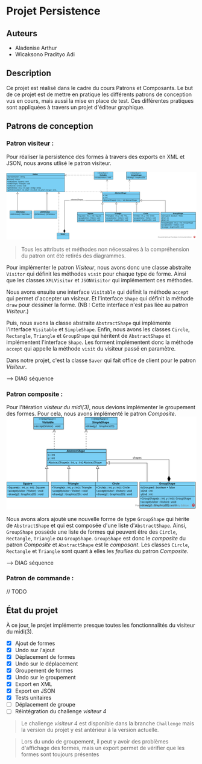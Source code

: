 # Projet Persistence
## Auteurs
- Aladenise Arthur
- Wicaksono Pradityo Adi
## Description
Ce projet est réalisé dans le cadre du cours Patrons et Composants.
Le but de ce projet est de mettre en pratique les différents patrons de conception vus en cours, mais aussi la mise en place de test.
Ces différentes pratiques sont appliquées à travers un projet d'éditeur graphique.

## Patrons de conception
### Patron visiteur : 
Pour réaliser la persistence des formes à travers des exports en XML et JSON, nous avons utlisé le patron visiteur.

![Patron Visiteur](Doc%2FVisiteur.svg)
> Tous les attributs et méthodes non nécessaires à la compréhension du patron ont été retirés des diagrammes.

Pour implémenter le patron *Visiteur*, nous avons donc une classe abstraite `Visitor` qui définit les méthodes `visit` pour chaque type de forme.
Ainsi que les classes `XMLVisitor` et `JSONVisitor` qui implémentent ces méthodes.

Nous avons ensuite une interface `Visitable` qui définit la méthode `accept` qui permet d'accepter un visiteur.
Et l'interface `Shape` qui définit la méthode `draw` pour dessiner la forme. (NB : Cette interface n'est pas liée au patron *Visiteur*.)

Puis, nous avons la classe abstraite `AbstractShape` qui implémente l'interface `Visitable` et `SimpleShape`.
Enfin, nous avons les classes `Circle`, `Rectangle`, `Triangle` et `GroupShape` qui héritent de `AbstractShape` et implémentent l'interface `Shape`.
Les forment implémentent donc la méthode `accept` qui appelle la méthode `visit` du visiteur passé en paramètre.

Dans notre projet, c'est la classe `Saver` qui fait office de client pour le patron *Visiteur*.

--> DIAG séquence


### Patron composite :
Pour l'itération *visiteur du midi(3)*, nous devions implémenter le groupement des formes. Pour cela, nous avons implémenté le patron *Composite*.
![Composite.svg](Doc%2FComposite.svg)

Nous avons alors ajouté une nouvelle forme de type `GroupShape` qui hérite de `AbstractShape` et qui est composée d'une liste d'`AbstractShape`.
Ainsi, `GroupShape` possède une liste de formes qui peuvent être des `Circle`, `Rectangle`, `Triangle` ou `GroupShape`.
`GroupShape` est donc le *composite* du patron *Composite* et `AbstractShape` est le *composant*.
Les classes `Circle`, `Rectangle` et `Triangle` sont quant à elles les *feuilles* du patron *Composite*.

--> DIAG séquence

### Patron de commande : 

// TODO

## État du projet
À ce jour, le projet implémente presque toutes les fonctionnalités du visiteur du midi(3).
- [x] Ajout de formes
- [x] Undo sur l'ajout
- [x] Déplacement de formes
- [x] Undo sur le déplacement
- [x] Groupement de formes
- [x] Undo sur le groupement
- [x] Export en XML
- [x] Export en JSON
- [x] Tests unitaires
- [ ] Déplacement de groupe
- [ ] Réintégration du challenge *visiteur 4* 
> Le challenge *visiteur 4* est disponible dans la branche `Challenge` mais la version du projet y est antérieur à la version actuelle.

> Lors du undo de groupement, il peut y avoir des problèmes d'affichage des formes, mais un export permet de vérifier que les formes sont toujours présentes